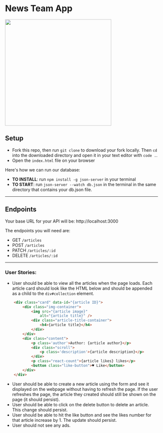 # News Team App
<img src='https://cdn.britannica.com/25/93825-050-D1300547/collection-newspapers.jpg' style='height: 350px'>


## Setup

- Fork this repo, then run `git clone` to download your fork locally. Then `cd` into the downloaded directory and open it in your text editor with `code .`.
- Open the `index.html` file on your browser

Here's how we can run our database:

- **TO INSTALL**: run `npm install -g json-server` in your terminal
- **TO START**: run `json-server --watch db.json` in the terminal in the same directory that contains your db.json file. 

________


## Endpoints

Your base URL for your API will be: http://localhost:3000

The endpoints you will need are:

- GET `/articles`
- POST `/articles`
- PATCH `/articles/:id`
- DELETE `/articles/:id`

________


### User Stories:

- User should be able to view all the articles when the page loads. Each article card should look like the HTML below and should be appended as a child to the `div#collection` element.
  
```html
    <div class="card" data-id="{article ID}">
        <div class="img-container">
            <img src="{article image}"
                alt="{article title}" />
            <div class="article-title-container">
                <h4>{article title}</h4>
            </div>
        </div>
        <div class="content">
            <p class='author'>Author: {article author}</p>
            <div class="scroll">
                <p class='description'>{article description}</p>
            </div>
            <p class="react-count">{article likes} likes</p>
            <button class="like-button">♥️ Like</button>
        </div>
    </div>
```
- User should be able to create a new article using the form and see it displayed on the webpage without having to refresh the page. If the user refreshes the page, the article they created should still be shown on the page (it should persist).
- User should be able to click on the delete button to delete an article. This change should persist.
- User should be able to hit the like button and see the likes number for that article increase by 1. The update should persist.
- User should not see any ads.